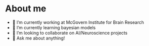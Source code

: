 # About me

- 🔭 I’m currently working at McGovern Institute for Brain Research
- 🌱 I’m currently learning bayesian models
- 👯 I’m looking to collaborate on AI/Neuroscience projects
- 💬 Ask me about anything!
